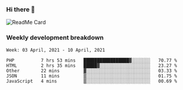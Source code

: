 ### Hi there 👋

<!--
**itzcy/itzcy** is a ✨ _special_ ✨ repository because its `README.md` (this file) appears on your GitHub profile.

Here are some ideas to get you started:

- 🔭 I’m currently working on ...
- 🌱 I’m currently learning ...
- 👯 I’m looking to collaborate on ...
- 🤔 I’m looking for help with ...
- 💬 Ask me about ...
- 📫 How to reach me: ...
- 😄 Pronouns: ...
- ⚡ Fun fact: ...
-->
![ReadMe Card](https://github-readme-stats.vercel.app/api?username=itzcy&show_icons=true&title_color=2d3198&icon_color=797cb8&text_color=24292e&bg_color=f6f8fa)

### Weekly development breakdown
<!--START_SECTION:waka-->
```text
Week: 03 April, 2021 - 10 April, 2021

PHP          7 hrs 53 mins   █████████████████▓░░░░░░░   70.77 % 
HTML         2 hrs 35 mins   █████▓░░░░░░░░░░░░░░░░░░░   23.27 % 
Other        22 mins         ▓░░░░░░░░░░░░░░░░░░░░░░░░   03.33 % 
JSON         11 mins         ▒░░░░░░░░░░░░░░░░░░░░░░░░   01.75 % 
JavaScript   4 mins          ▒░░░░░░░░░░░░░░░░░░░░░░░░   00.69 % 
```
<!--END_SECTION:waka-->
